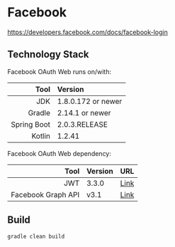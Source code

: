 # Facebook 
https://developers.facebook.com/docs/facebook-login
## Technology Stack

Facebook OAuth Web runs on/with:

Tool        | Version   | 
-----------:| :-------- |
JDK         | 1.8.0.172 or newer 
Gradle      | 2.14.1 or newer
Spring Boot | 2.0.3.RELEASE
Kotlin      | 1.2.41


Facebook OAuth Web dependency:

Tool        | Version   | URL
-----------:| :-------- |:-------:
JWT | 3.3.0 |[Link](https://jwt.io/ "link")
Facebook Graph API | v3.1 | [Link](https://developers.facebook.com/docs/graph-api/ "link")


## Build

```
gradle clean build
```